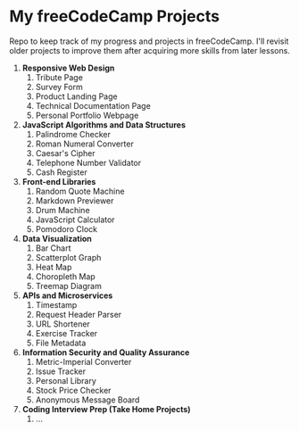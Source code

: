 # My freeCodeCamp Projects
Repo to keep track of my progress and projects in freeCodeCamp. I'll revisit older projects to improve them after acquiring more skills from later lessons.

1. **Responsive Web Design**
    1. Tribute Page
    2. Survey Form
    3. Product Landing Page
    4. Technical Documentation Page
    5. Personal Portfolio Webpage
2. **JavaScript Algorithms and Data Structures**
    1. Palindrome Checker
    2. Roman Numeral Converter
    3. Caesar's Cipher
    4. Telephone Number Validator
    5. Cash Register
3. **Front-end Libraries**
    1. Random Quote Machine
    2. Markdown Previewer
    3. Drum Machine
    4. JavaScript Calculator
    5. Pomodoro Clock
4. **Data Visualization**
    1. Bar Chart
    2. Scatterplot Graph
    3. Heat Map
    4. Choropleth Map
    5. Treemap Diagram
5. **APIs and Microservices**
    1. Timestamp
    2. Request Header Parser
    3. URL Shortener
    4. Exercise Tracker
    5. File Metadata
6. **Information Security and Quality Assurance**
    1. Metric-Imperial Converter
    2. Issue Tracker
    3. Personal Library
    4. Stock Price Checker
    5. Anonymous Message Board
7. **Coding Interview Prep (Take Home Projects)**
    1. ...
